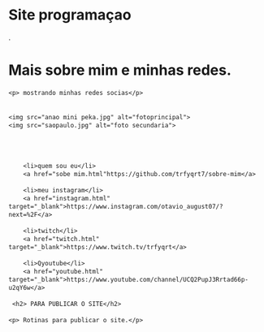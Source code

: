 # Site programaçao
<!DOCTYPE html>
<html lang="en">
<head>
    <meta charset="UTF-8">
    <meta name="viewport" content="width=device-width, initial-scale=1.0">
    <link rel="shortcut icon" href="ICONE.ico" type="Aula-03/ICONE">
    <title></title>
</head>
<body>

<html lang="en">.
<head>
    <meta charset="UTF-8">
    <meta name="viewport" content="width=device-width, initial-scale=1.0">
    <link rel="shortcut icon" href="ICONE.ico" type="Aula-03/ICONE">
    <title></title>
</head>
<body>
    <h1> Mais sobre mim e minhas redes.</h1>
    
    <p> mostrando minhas redes socias</p>
    
    
    <img src="anao mini peka.jpg" alt="fotoprincipal">
    <img src="saopaulo.jpg" alt="foto secundaria"> 
    
    
    
    
        <li>quem sou eu</li>
        <a href="sobe mim.html"https://github.com/trfyqrt7/sobre-mim</a>
    
        <li>meu instagram</li>
        <a href="instagram.html" target="_blank">https://www.instagram.com/otavio_august07/?next=%2F</a>
    
        <li>twitch</li>
        <a href="twitch.html" target="_blank">https://www.twitch.tv/trfyqrt</a>
        
        <li>Qyoutube</li>
        <a href="youtube.html" target="_blank">https://www.youtube.com/channel/UCQ2PupJ3Rrtad66p-u2qY6w</a>
        
     <h2> PARA PUBLICAR O SITE</h2>
    
    <p> Rotinas para publicar o site.</p>
    
    

